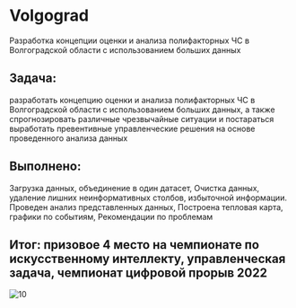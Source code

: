 # Volgograd

Разработка концепции оценки и анализа полифакторных ЧС в Волгоградской области с использованием больших данных

## Задача: 
разработать концепцию оценки и анализа полифакторных ЧС в Волгоградской области с использованием больших данных, а также спрогнозировать различные чрезвычайные ситуации и постараться выработать превентивные управленческие решения на основе проведенного анализа данных

## Выполнено:

Загрузка данных, объединение в один датасет,
Очистка данных, удаление лишних неинформативных столбов, избыточной информации. 
Проведен анализ представленных данных, 
Построена тепловая карта, графики по событиям, 
Рекомендации по проблемам 

## Итог: призовое 4 место на чемпионате по искусственному интеллекту, управленческая задача, чемпионат цифровой прорыв 2022

![10](https://user-images.githubusercontent.com/61515881/209783376-355abe3f-dfe1-46f0-8112-0c9f73af86e1.png)
